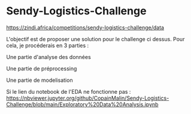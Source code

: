 # Sendy-Logistics-Challenge
https://zindi.africa/competitions/sendy-logistics-challenge/data

L'objectif est de proposer une solution pour le challenge ci dessus. Pour cela, je procéderais en 3 parties :

Une partie d'analyse des données

Une partie de préprocessing

Une partie de modelisation

Si le lien du notebook de l'EDA ne fonctionne pas : https://nbviewer.jupyter.org/github/CopainMalin/Sendy-Logistics-Challenge/blob/main/Exploratory%20Data%20Analysis.ipynb

